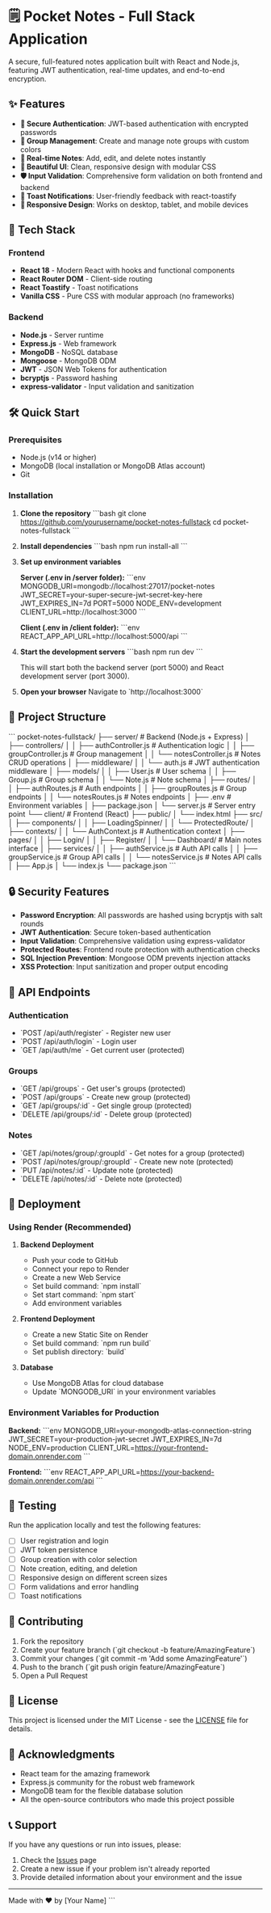 # 🗒️ Pocket Notes - Full Stack Application

A secure, full-featured notes application built with React and Node.js, featuring JWT authentication, real-time updates, and end-to-end encryption.

## ✨ Features

- **🔐 Secure Authentication**: JWT-based authentication with encrypted passwords
- **👥 Group Management**: Create and manage note groups with custom colors
- **📝 Real-time Notes**: Add, edit, and delete notes instantly
- **🎨 Beautiful UI**: Clean, responsive design with modular CSS
- **🛡️ Input Validation**: Comprehensive form validation on both frontend and backend
- **🔔 Toast Notifications**: User-friendly feedback with react-toastify
- **📱 Responsive Design**: Works on desktop, tablet, and mobile devices

## 🚀 Tech Stack

### Frontend
- **React 18** - Modern React with hooks and functional components
- **React Router DOM** - Client-side routing
- **React Toastify** - Toast notifications
- **Vanilla CSS** - Pure CSS with modular approach (no frameworks)

### Backend
- **Node.js** - Server runtime
- **Express.js** - Web framework
- **MongoDB** - NoSQL database
- **Mongoose** - MongoDB ODM
- **JWT** - JSON Web Tokens for authentication
- **bcryptjs** - Password hashing
- **express-validator** - Input validation and sanitization

## 🛠️ Quick Start

### Prerequisites
- Node.js (v14 or higher)
- MongoDB (local installation or MongoDB Atlas account)
- Git

### Installation

1. **Clone the repository**
   \`\`\`bash
   git clone https://github.com/yourusername/pocket-notes-fullstack
   cd pocket-notes-fullstack
   \`\`\`

2. **Install dependencies**
   \`\`\`bash
   npm run install-all
   \`\`\`

3. **Set up environment variables**

   **Server (.env in /server folder):**
   \`\`\`env
   MONGODB_URI=mongodb://localhost:27017/pocket-notes
   JWT_SECRET=your-super-secure-jwt-secret-key-here
   JWT_EXPIRES_IN=7d
   PORT=5000
   NODE_ENV=development
   CLIENT_URL=http://localhost:3000
   \`\`\`

   **Client (.env in /client folder):**
   \`\`\`env
   REACT_APP_API_URL=http://localhost:5000/api
   \`\`\`

4. **Start the development servers**
   \`\`\`bash
   npm run dev
   \`\`\`

   This will start both the backend server (port 5000) and React development server (port 3000).

5. **Open your browser**
   Navigate to \`http://localhost:3000\`

## 📁 Project Structure

\`\`\`
pocket-notes-fullstack/
├── server/                          # Backend (Node.js + Express)
│   ├── controllers/
│   │   ├── authController.js        # Authentication logic
│   │   ├── groupController.js       # Group management
│   │   └── notesController.js       # Notes CRUD operations
│   ├── middleware/
│   │   └── auth.js                  # JWT authentication middleware
│   ├── models/
│   │   ├── User.js                  # User schema
│   │   ├── Group.js                 # Group schema
│   │   └── Note.js                  # Note schema
│   ├── routes/
│   │   ├── authRoutes.js            # Auth endpoints
│   │   ├── groupRoutes.js           # Group endpoints
│   │   └── notesRoutes.js           # Notes endpoints
│   ├── .env                         # Environment variables
│   ├── package.json
│   └── server.js                    # Server entry point
└── client/                          # Frontend (React)
    ├── public/
    │   └── index.html
    ├── src/
    │   ├── components/
    │   │   ├── LoadingSpinner/
    │   │   └── ProtectedRoute/
    │   ├── contexts/
    │   │   └── AuthContext.js       # Authentication context
    │   ├── pages/
    │   │   ├── Login/
    │   │   ├── Register/
    │   │   └── Dashboard/           # Main notes interface
    │   ├── services/
    │   │   ├── authService.js       # Auth API calls
    │   │   ├── groupService.js      # Group API calls
    │   │   └── notesService.js      # Notes API calls
    │   ├── App.js
    │   └── index.js
    └── package.json
\`\`\`

## 🔒 Security Features

- **Password Encryption**: All passwords are hashed using bcryptjs with salt rounds
- **JWT Authentication**: Secure token-based authentication
- **Input Validation**: Comprehensive validation using express-validator
- **Protected Routes**: Frontend route protection with authentication checks
- **SQL Injection Prevention**: Mongoose ODM prevents injection attacks
- **XSS Protection**: Input sanitization and proper output encoding

## 📝 API Endpoints

### Authentication
- \`POST /api/auth/register\` - Register new user
- \`POST /api/auth/login\` - Login user
- \`GET /api/auth/me\` - Get current user (protected)

### Groups
- \`GET /api/groups\` - Get user's groups (protected)
- \`POST /api/groups\` - Create new group (protected)
- \`GET /api/groups/:id\` - Get single group (protected)
- \`DELETE /api/groups/:id\` - Delete group (protected)

### Notes
- \`GET /api/notes/group/:groupId\` - Get notes for a group (protected)
- \`POST /api/notes/group/:groupId\` - Create new note (protected)
- \`PUT /api/notes/:id\` - Update note (protected)
- \`DELETE /api/notes/:id\` - Delete note (protected)

## 🚀 Deployment

### Using Render (Recommended)

1. **Backend Deployment**
   - Push your code to GitHub
   - Connect your repo to Render
   - Create a new Web Service
   - Set build command: \`npm install\`
   - Set start command: \`npm start\`
   - Add environment variables

2. **Frontend Deployment**
   - Create a new Static Site on Render
   - Set build command: \`npm run build\`
   - Set publish directory: \`build\`

3. **Database**
   - Use MongoDB Atlas for cloud database
   - Update \`MONGODB_URI\` in your environment variables

### Environment Variables for Production

**Backend:**
\`\`\`env
MONGODB_URI=your-mongodb-atlas-connection-string
JWT_SECRET=your-production-jwt-secret
JWT_EXPIRES_IN=7d
NODE_ENV=production
CLIENT_URL=https://your-frontend-domain.onrender.com
\`\`\`

**Frontend:**
\`\`\`env
REACT_APP_API_URL=https://your-backend-domain.onrender.com/api
\`\`\`

## 🧪 Testing

Run the application locally and test the following features:
- [ ] User registration and login
- [ ] JWT token persistence
- [ ] Group creation with color selection
- [ ] Note creation, editing, and deletion
- [ ] Responsive design on different screen sizes
- [ ] Form validations and error handling
- [ ] Toast notifications

## 🤝 Contributing

1. Fork the repository
2. Create your feature branch (\`git checkout -b feature/AmazingFeature\`)
3. Commit your changes (\`git commit -m 'Add some AmazingFeature'\`)
4. Push to the branch (\`git push origin feature/AmazingFeature\`)
5. Open a Pull Request

## 📄 License

This project is licensed under the MIT License - see the [LICENSE](LICENSE) file for details.

## 🙏 Acknowledgments

- React team for the amazing framework
- Express.js community for the robust web framework
- MongoDB team for the flexible database solution
- All the open-source contributors who made this project possible

## 📞 Support

If you have any questions or run into issues, please:
1. Check the [Issues](https://github.com/yourusername/pocket-notes-fullstack/issues) page
2. Create a new issue if your problem isn't already reported
3. Provide detailed information about your environment and the issue

---

Made with ❤️ by [Your Name]
\`\`\`